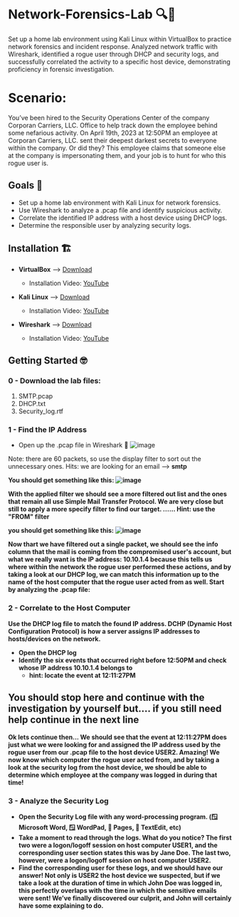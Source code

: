 # Network-Forensics-Lab 🔍🔐

Set up a home lab environment using Kali Linux within VirtualBox to practice network forensics and incident response. Analyzed network traffic with Wireshark, identified a rogue user through DHCP and security logs, and successfully correlated the activity to a specific host device, demonstrating proficiency in forensic investigation.

# Scenario:
You’ve been hired to the Security Operations Center of the company Corporan Carriers, LLC. Office to help track down the employee behind some nefarious activity. On April 19th, 2023 at 12:50PM an employee at Corporan Carriers, LLC. sent their deepest darkest secrets to everyone within the company. Or did they? This employee claims that someone else at the company is impersonating them, and your job is to hunt for who this rogue user is.

## Goals 🎯

* Set up a home lab environment with Kali Linux for network forensics.
* Use Wireshark to analyze a .pcap file and identify suspicious activity.
* Correlate the identified IP address with a host device using DHCP logs.
* Determine the responsible user by analyzing security logs.

## Installation 🏗️

* **VirtualBox** --> [Download](https://www.virtualbox.org/wiki/Downloads)
  - Installation Video: [YouTube](https://www.youtube.com/watch?v=omQ6mLF2zYA&t=0s)

* **Kali Linux** -->  [Download](https://www.kali.org/get-kali/#kali-platforms)
  - Installation Video: [YouTube](https://www.youtube.com/watch?v=vnX1NaF4K-Q)

* **Wireshark** -->  [Download](https://www.wireshark.org/download.html)
  - Installation Video: [YouTube](https://www.youtube.com/watch?v=4_7A8Ikp5Cc&t=21s)

## Getting Started 🤓

### 0 - Download the lab files:
  1. SMTP.pcap
  2. DHCP.txt
  3. Security_log.rtf

### 1 - Find the IP Address
* Open up the .pcap file in Wireshark 📄
  ![image](https://github.com/user-attachments/assets/7d81aaa2-d14f-435b-bd19-a44b05419f68)

Note: there are 60 packets, so use the display filter to sort out the unnecessary ones. Hits: we are looking for an email --> <b>smtp<b/>

You should get something like this:
![image](https://github.com/user-attachments/assets/f1c1d9a7-ffd0-4de3-9b04-5559988841b5)

With the applied filter we should see a more filtered out list and the ones that remain all use Simple Mail Transfer Protocol. We are very close but still to apply a more specify filter to find our target. ...... Hint: use the "FROM" filter 

you should get something like this: 
![image](https://github.com/user-attachments/assets/21698138-33b5-40d2-9bb2-a3d394d1ddf1)

Now thart we have filtered out a single packet, we should see the info column that the mail is coming from the compromised user's account, but what we really want is the IP address: <b>10.10.1.4</b> because this tells us where within the network the rogue user performed these actions, and by taking a look at our DHCP log, we can match this information up to the name of the host computer that the rogue user acted from as well.
Start by analyzing the .pcap file:

### 2 - Correlate to the Host Computer

Use the DHCP log file to match the found IP address. DCHP (Dynamic Host Configuration Protocol) is how a server assigns IP addresses to hosts/devices on the network.
* Open the DHCP log
* Identify the six events that occurred right before 12:50PM and check whose IP address <b>10.10.1.4</b> belongs to
    * hint: locate the event at 12:11:27PM
      
You should stop here and continue with the investigation by yourself but.... if you still need help continue in the next line
------------------------------------------------------------------------------------------------------------------------------------

Ok lets continue then... We should see that the event at 12:11:27PM does just what we were looking for and assigned the IP address used by the rogue user from our .pcap file to the host device <b>USER2</b>. Amazing! We now know which computer the rogue user acted from, and by taking a look at the security log from the host device, we should be able to determine which employee at the company was logged in during that time!

### 3 - Analyze the Security Log

* Open the Security Log file with any word-processing program. (🪟 Microsoft Word, 🪟 WordPad, 🍏 Pages, 🍏 TextEdit, etc)
* Take a moment to read through the logs. What do you notice?
The first two were a logon/logoff session on host computer USER1, and the corresponding user section states this was by Jane Doe. The last two, however, were a logon/logoff session on host computer USER2.
* Find the corresponding user for these logs, and we should have our answer!
Not only is USER2 the host device we suspected, but if we take a look at the duration of time in which John Doe was logged in, this perfectly overlaps with the time in which the sensitive emails were sent! We’ve finally discovered our culprit, and John will certainly have some explaining to do.
